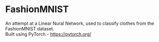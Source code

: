 # FashionMNIST
An attempt at a Linear Nural Network, used to classify clothes from the FashionMNIST dataset. 
<br>
Built using PyTorch - https://pytorch.org/
